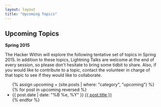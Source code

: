 ```yaml
---
layout: layout
title: "Upcoming Topics"
---
```


<section class="content">

Upcoming Topics
================

**Spring 2015**

The Hacker Within will explore the following tentative set of topics in
Spring 2015. In addition to these topics, Lightning Talks are welcome at the
end of every session, so please don't hesitate to bring some tidbit to share.
Also, if you would like to contribute to a topic, contact the volunteer in
charge of that topic to see if they would like to collaborate.


<ul class="listing">
{% assign upcoming = (site.posts | where: "category", "upcoming") %}
{% for post in upcoming reversed %}
<li><span>{{ post.date | date: "%B %e, %Y" }}</span> <a href="{{ site.url }}{{ post.url }}">{{ post.title }}</a></li>
{% endfor %}
</ul>

</section>
